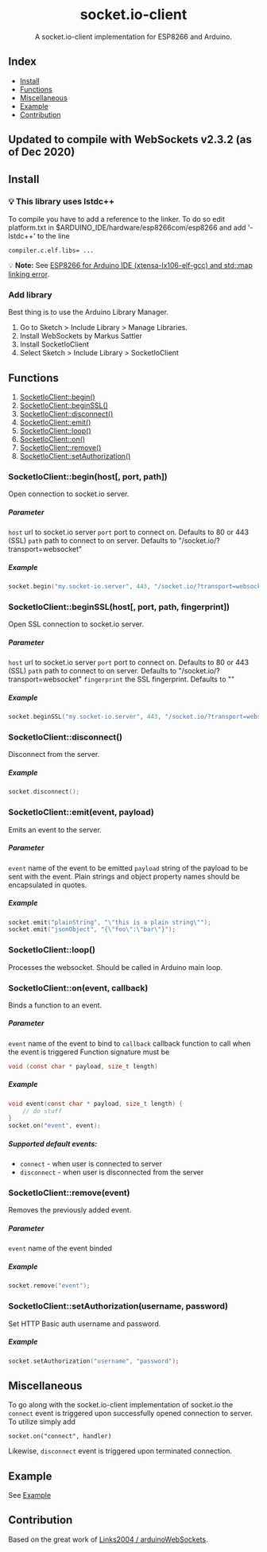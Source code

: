 <h1 align="center">socket.io-client</h1>

<p align = "center">A socket.io-client implementation for ESP8266 and Arduino.</p>

## Index
- [Install](#install)
- [Functions](#functions)
- [Miscellaneous](#miscellaneous)
- [Example](#example)
- [Contribution](#contribution)

## Updated to compile with WebSockets v2.3.2 (as of Dec 2020)

## Install <a name = "install"></a>

### 💡 This library uses lstdc++
To compile you have to add a reference to the linker. 
To do so edit platform.txt in $ARDUINO_IDE/hardware/esp8266com/esp8266 and add '-lstdc++' to the line 
```
compiler.c.elf.libs= ...
```
💡 **Note:** See [ESP8266 for Arduino IDE (xtensa-lx106-elf-gcc) and std::map linking error](http://stackoverflow.com/questions/33450946/esp8266-for-arduino-ide-xtensa-lx106-elf-gcc-and-stdmap-linking-error).

### Add library
Best thing is to use the Arduino Library Manager.
1. Go to Sketch > Include Library > Manage Libraries.
2. Install WebSockets by Markus Sattler
3. Install SocketIoClient
4. Select Sketch > Include Library > SocketIoClient

## Functions <a name = "functions"></a>
1. [SocketIoClient::begin()](#begin)
2. [SocketIoClient::beginSSL()](#beginSSL)
3. [SocketIoClient::disconnect()](#disconnect)
4. [SocketIoClient::emit()](#emit)
5. [SocketIoClient::loop()](#loop)
6. [SocketIoClient::on()](#on)
7. [SocketIoClient::remove()](#remove)
8. [SocketIoClient::setAuthorization()](#setAuthorization)

### SocketIoClient::begin(host[, port, path]) <a name = "begin"></a>
Open connection to socket.io server.

##### Parameter
```host``` url to socket.io server
```port``` port to connect on. Defaults to 80 or 443 (SSL)
```path``` path to connect to on server. Defaults to "/socket.io/?transport=websocket"

##### Example
```c
socket.begin("my.socket-io.server", 443, "/socket.io/?transport=websocket");
```

### SocketIoClient::beginSSL(host[, port, path, fingerprint]) <a name = "beginSSL"></a>
Open SSL connection to socket.io server.

##### Parameter
```host``` url to socket.io server
```port``` port to connect on. Defaults to 80 or 443 (SSL)
```path``` path to connect to on server. Defaults to "/socket.io/?transport=websocket"
```fingerprint``` the SSL fingerprint. Defaults to ""

##### Example
```c
socket.beginSSL("my.socket-io.server", 443, "/socket.io/?transport=websocket", "26 96 1C 2A 51 07 FD 15 80 96 93 AE F7 32 CE B9 0D 01 55 C4");
```

### SocketIoClient::disconnect() <a name = "disconnect"></a>
Disconnect from the server.

##### Example
```c
socket.disconnect();
```

### SocketIoClient::emit(event, payload) <a name = "emit"></a>
Emits an event to the server.

##### Parameter
```event``` name of the event to be emitted
```payload``` string of the payload to be sent with the event. Plain strings and object property names should be encapsulated in quotes.

##### Example
```c
socket.emit("plainString", "\"this is a plain string\"");
socket.emit("jsonObject", "{\"foo\":\"bar\"}");
```

### SocketIoClient::loop() <a name = "loop"></a>
Processes the websocket. Should be called in Arduino main loop.

### SocketIoClient::on(event, callback) <a name = "on"></a>
Binds a function to an event.

##### Parameter
```event``` name of the event to bind to
```callback``` callback function to call when the event is triggered
Function signature must be
```c
void (const char * payload, size_t length)
```

##### Example
```c
void event(const char * payload, size_t length) {
	// do stuff
}
socket.on("event", event);
```

##### Supported default events:
* `connect` - when user is connected to server
* `disconnect` - when user is disconnected from the server

### SocketIoClient::remove(event) <a name = "remove"></a>
Removes the previously added event.

##### Parameter
```event``` name of the event binded

##### Example
```c
socket.remove("event");
```

### SocketIoClient::setAuthorization(username, password) <a name = "setAuthorization"></a>
Set HTTP Basic auth username and password.

##### Example
```c
socket.setAuthorization("username", "password");
```

## Miscellaneous <a name = "miscellaneous"></a>
To go along with the socket.io-client implementation of socket.io the ```connect``` event is triggered upon successfully opened connection to server. To utilize simply add
```
socket.on("connect", handler)
```
Likewise, ```disconnect``` event is triggered upon terminated connection.

##  Example <a name = "example"></a>
See [Example](examples/BasicExample/BasicExample.ino)

## Contribution <a name = "contribution"></a>
Based on the great work of [Links2004 / arduinoWebSockets](https://github.com/Links2004/arduinoWebSockets).
